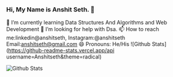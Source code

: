 ### Hi, My Name is Anshit Seth. 👋

🌱 I’m currently learning Data Structures And Algorithms and Web Development
🤔 I’m looking for help with Dsa.
📫 How to reach me:linkedin@anshitseth, Instagram:@anshitseth Email:anshitseth@gmail.com
😄 Pronouns: He/His
![Github Stats](https://github-readme-stats.vercel.app/api username=Anshitseth&theme=radical)
<!--
**Anshitseth/Anshitseth** is a ✨ _special_ ✨ repository because its `README.md` (this file) appears on your GitHub profile.

Here are some ideas to get you started:

- 🔭 I’m currently working on ...
- 🌱 I’m currently learning ...
- 👯 I’m looking to collaborate on ...
- 🤔 I’m looking for help with ...
- 💬 Ask me about ...
- 📫 How to reach me: ...
- 😄 Pronouns: ...
- ⚡ Fun fact: ...
-->
![Github Stats](https://github-readme-stats.vercel.app/Anshitseth&theme=radical)
